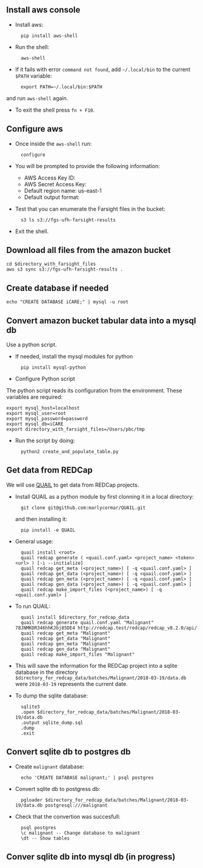 ##  Install aws console

- Install aws:

        pip install aws-shell

- Run the shell:

        aws-shell

- If it fails with error `command not found`, add `~/.local/bin` to the current `$PATH` variable:

        export PATH=~/.local/bin:$PATH

and run `aws-shell` again.

- To exit the shell press `fn + F10`.


## Configure aws

- Once inside the `aws-shell` run:

        configure

- You will be prompted to provide the following information:
    - AWS Access Key ID:
    - AWS Secret Access Key:
    - Default region name: us-east-1
    - Default output format:


- Test that you can enumerate the Farsight files in the bucket:

        s3 ls s3://fgs-ufh-farsight-results

- Exit the shell.


## Download all files from the amazon bucket

    cd $directory_with_farsight_files
    aws s3 sync s3://fgs-ufh-farsight-results .


## Create database if needed

    echo "CREATE DATABASE iCARE;" | mysql -u root


## Convert amazon bucket tabular data into a mysql db

Use a python script.

- If needed, install the mysql modules for python

        pip install mysql-python

- Configure Python script

The python script reads its configuration from the environment.  These variables are required:

    export mysql_host=localhost
    export mysql_user=root
    export mysql_password=password
    export mysql_db=iCARE
    export directory_with_farsight_files=/Users/pbc/tmp

- Run the script by doing:

        python2 create_and_populate_table.py
        
## Get data from REDCap

We will use [QUAIL](git@github.com:ctsit/QUAIL.git) to get data from REDCap projects.

- Install QUAIL as a python module by first clonning it in a local directory:

        git clone git@github.com:marlycormar/QUAIL.git
    
    and then installing it:

        pip install -e QUAIL
        
- General usage:

        quail install <root>
        quail redcap generate ( <quail.conf.yaml> <project_name> <token> <url> ) [-i --initialize]
        quail redcap get_meta (<project_name>) [ -q <quail.conf.yaml> ]
        quail redcap get_data (<project_name>) [ -q <quail.conf.yaml> ]
        quail redcap gen_meta (<project_name>) [ -q <quail.conf.yaml> ]
        quail redcap gen_data (<project_name>) [ -q <quail.conf.yaml> ]
        quail redcap make_import_files (<project_name>) [ -q <quail.conf.yaml> ]
        
- To run QUAIL:
        
        quail install $directory_for_redcap_data
        quail redcap generate quail.conf.yaml "Malignant" 78JNMKDR346hhKJbj85DE4 http://redcap.test/redcap/redcap_v8.2.0/api/
        quail redcap get_meta "Malignant"
        quail redcap get_data "Malignant"
        quail redcap gen_meta "Malignant"
        quail redcap gen_data "Malignant"
        quail redcap make_import_files "Malignant"
        
- This will save the information for the REDCap project into a sqlite database in the directory `$directory_for_redcap_data/batches/Malignant/2018-03-19/data.db` were `2018-03-19` represents the current date.

- To dump the sqlite database:

        sqlite3
        .open $directory_for_redcap_data/batches/Malignant/2018-03-19/data.db
        .output sqlite_dump.sql
        .dump
        .exit

## Convert sqlite db to postgres db

- Create `malignant` database:

        echo 'CREATE DATABASE malignant;' | psql postgres
        
- Convert sqlite db to postgress db:

        pgloader $directory_for_redcap_data/batches/Malignant/2018-03-19/data.db postgresql:///malignant
        
- Check that the convertion was succesfull:

        psql postgres
        \c malignant -- Change database to malignant
        \dt -- Show tables
        
        
## Conver sqlite db into mysql db (in progress)



        

    
